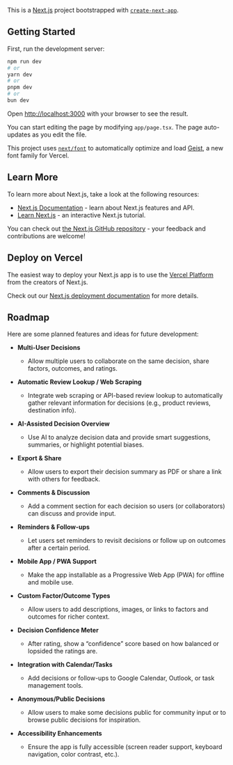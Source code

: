 This is a [Next.js](https://nextjs.org) project bootstrapped with [`create-next-app`](https://nextjs.org/docs/app/api-reference/cli/create-next-app).

## Getting Started

First, run the development server:

```bash
npm run dev
# or
yarn dev
# or
pnpm dev
# or
bun dev
```

Open [http://localhost:3000](http://localhost:3000) with your browser to see the result.

You can start editing the page by modifying `app/page.tsx`. The page auto-updates as you edit the file.

This project uses [`next/font`](https://nextjs.org/docs/app/building-your-application/optimizing/fonts) to automatically optimize and load [Geist](https://vercel.com/font), a new font family for Vercel.

## Learn More

To learn more about Next.js, take a look at the following resources:

- [Next.js Documentation](https://nextjs.org/docs) - learn about Next.js features and API.
- [Learn Next.js](https://nextjs.org/learn) - an interactive Next.js tutorial.

You can check out [the Next.js GitHub repository](https://github.com/vercel/next.js) - your feedback and contributions are welcome!

## Deploy on Vercel

The easiest way to deploy your Next.js app is to use the [Vercel Platform](https://vercel.com/new?utm_medium=default-template&filter=next.js&utm_source=create-next-app&utm_campaign=create-next-app-readme) from the creators of Next.js.

Check out our [Next.js deployment documentation](https://nextjs.org/docs/app/building-your-application/deploying) for more details.

## Roadmap

Here are some planned features and ideas for future development:

- **Multi-User Decisions**
  - Allow multiple users to collaborate on the same decision, share factors, outcomes, and ratings.

- **Automatic Review Lookup / Web Scraping**
  - Integrate web scraping or API-based review lookup to automatically gather relevant information for decisions (e.g., product reviews, destination info).

- **AI-Assisted Decision Overview**
  - Use AI to analyze decision data and provide smart suggestions, summaries, or highlight potential biases.

- **Export & Share**
  - Allow users to export their decision summary as PDF or share a link with others for feedback.

- **Comments & Discussion**
  - Add a comment section for each decision so users (or collaborators) can discuss and provide input.

- **Reminders & Follow-ups**
  - Let users set reminders to revisit decisions or follow up on outcomes after a certain period.

- **Mobile App / PWA Support**
  - Make the app installable as a Progressive Web App (PWA) for offline and mobile use.

- **Custom Factor/Outcome Types**
  - Allow users to add descriptions, images, or links to factors and outcomes for richer context.

- **Decision Confidence Meter**
  - After rating, show a “confidence” score based on how balanced or lopsided the ratings are.

- **Integration with Calendar/Tasks**
  - Add decisions or follow-ups to Google Calendar, Outlook, or task management tools.

- **Anonymous/Public Decisions**
  - Allow users to make some decisions public for community input or to browse public decisions for inspiration.

- **Accessibility Enhancements**
  - Ensure the app is fully accessible (screen reader support, keyboard navigation, color contrast, etc.).